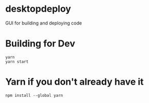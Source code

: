 # desktopdeploy
GUI for building and deploying code
# Building for Dev
```
yarn
yarn start
```

# Yarn if you don't already have it
```
npm install --global yarn
```
